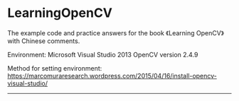 # LearningOpenCV
The example code and practice answers for the book 《Learning OpenCV》with Chinese comments.

Environment:
Microsoft Visual Studio 2013
OpenCV version 2.4.9

Method for setting environment:
https://marcomuraresearch.wordpress.com/2015/04/16/install-opencv-visual-studio/

---

